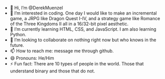 - 👋 Hi, I’m @DerekMuenzel
- 👀 I’m interested in coding. One day I would like to make an incremental game, a JRPG like Dragon Quest I-IV, and a strategy game like Romance of the Three Kingdoms II all in a 16/32-bit pixel aesthetic.
- 🌱 I’m currently learning HTML, CSS, and JavaScript. I am also learning Python.
- 💞️ I’m looking to collaborate on nothing right now but who knows in the future.
- 📫 How to reach me: message me through github.
- 😄 Pronouns: He/Him
- ⚡ Fun fact: There are 10 types of people in the world. Those that understand binary and those that do not.

<!---
DerekMuenzel/DerekMuenzel is a ✨ special ✨ repository because its `README.md` (this file) appears on your GitHub profile.
You can click the Preview link to take a look at your changes.
--->

